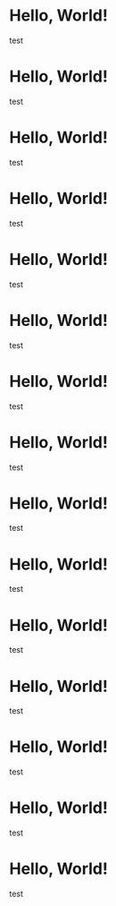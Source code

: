 # Hello, World!

test
# Hello, World!

test
# Hello, World!

test
# Hello, World!

test
# Hello, World!

test
# Hello, World!

test
# Hello, World!

test
# Hello, World!

test
# Hello, World!

test
# Hello, World!

test
# Hello, World!

test
# Hello, World!

test
# Hello, World!

test
# Hello, World!

test
# Hello, World!

test